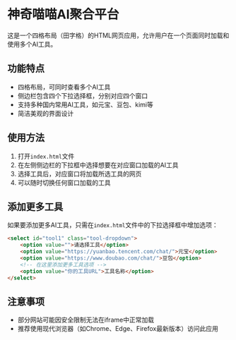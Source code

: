 # 神奇喵喵AI聚合平台

这是一个四格布局（田字格）的HTML网页应用，允许用户在一个页面同时加载和使用多个AI工具。

## 功能特点

- 四格布局，可同时查看多个AI工具
- 侧边栏包含四个下拉选择框，分别对应四个窗口
- 支持多种国内常用AI工具，如元宝、豆包、kimi等
- 简洁美观的界面设计

## 使用方法

1. 打开`index.html`文件
2. 在左侧侧边栏的下拉框中选择想要在对应窗口加载的AI工具
3. 选择工具后，对应窗口将加载所选工具的网页
4. 可以随时切换任何窗口加载的工具

## 添加更多工具

如果要添加更多AI工具，只需在`index.html`文件中的下拉选择框中增加选项：

```html
<select id="tool1" class="tool-dropdown">
    <option value="">请选择工具</option>
    <option value="https://yuanbao.tencent.com/chat/">元宝</option>
    <option value="https://www.doubao.com/chat/">豆包</option>
    <!-- 在这里添加更多工具选项 -->
    <option value="你的工具URL">工具名称</option>
</select>
```

## 注意事项

- 部分网站可能因安全限制无法在iframe中正常加载
- 推荐使用现代浏览器（如Chrome、Edge、Firefox最新版本）访问此应用 
